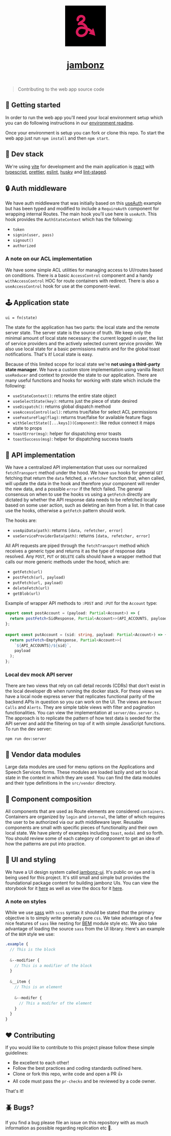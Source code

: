 <p align="center">
  <a href="https://jambonz.org">
    <img src="../public/icon192.png" height="128">
    <h1 align="center">jambonz</h1>
  </a>
</p>

<p align="center">
  <a aria-label="GitHub CI" href="https://github.com/jambonz/jambonz-webapp/actions/workflows/main.yml">
    <img alt="" src="https://github.com/jambonz/jambonz-webapp/actions/workflows/main.yml/badge.svg">
  </a>
</p>

> Contributing to the web app source code

## :rocket: Getting started

In order to run the web app you'll need your local environment setup which you can do
following instructions in our [environment readme](./environment.md).

Once your environment is setup you can fork or clone this repo. To start the web app
just run `npm install` and then `npm start`.

## :pancakes: Dev stack

We're using [vite](https://vitejs.dev/) for development and
the main application is [react](https://reactjs.org/docs/getting-started.html)
with [typescript](https://www.typescriptlang.org/),
[prettier](https://prettier.io/), [eslint](https://eslint.org/),
[husky](https://typicode.github.io/husky/#/)
and [lint-staged](https://www.npmjs.com/package/lint-staged).

## :lock: Auth middleware

We have auth middleware that was initially based on this [useAuth](https://usehooks.com/useAuth/)
example but has been typed and modified to include a `RequireAuth` component for wrapping internal Routes.
The main hook you'll use here is `useAuth`. This hook provides the `AuthStateContext` which has the
following:

- `token`
- `signin(user, pass)`
- `signout()`
- `authorized`

### A note on our ACL implementation

We have some simple ACL utilities for managing access to UI/routes based on conditions.
There is a basic `AccessControl` component and a handy `withAccessControl`
HOC for route containers with redirect. There is also a `useAccessControl` hook for
use at the component-level.

## :joystick: Application state

`ui = fn(state)`

The state for the application has two parts: the local state and the remote server state.
The server state is the source of truth. We keep only the minimal amount of local state
necessary: the current logged in user, the list of service providers and the actively selected
current service provider. We also use local state for a basic permissions matrix and for the
global toast notifications. That's it! Local state is easy.

Because of this limited scope for local state we're **not using a third-party state manager**.
We have a custom store implementation using vanilla React `useReducer` and context to provide
the state to our application. There are many useful functions and hooks for working with state
which include the following:

- `useStateContext()`: returns the entire state object
- `useSelectState(key)`: returns just the piece of state desired
- `useDispatch()`: returns global dispatch method
- `useAccessControl(acl)`: returns true/false for select ACL permissions
- `useFeatureFlag(flag)`: returns true/false for available feature flags
- `withSelectState([...keys])(Component)`: like redux connect it maps state to props
- `toastError(msg)`: helper for dispatching error toasts
- `toastSuccess(msg)`: helper for dispatching success toasts

## :wales: API implementation

We have a centralized API implementation that uses our normalized `fetchTransport` method
under the hood. We have `use` hooks for general `GET` fetching that return the `data` fetched,
a `refetcher` function that, when called, will update the data in the hook and therefore your
component will render the new data, and a possible `error` if the fetch failed. The general
consensus on when to use the hooks vs using a `getFetch` directly are dictated by whether the
API response data needs to be refetched locally based on some user action, such as deleting
an item from a list. In that case use the hooks, otherwise a `getFetch` pattern should work.

The hooks are:

- `useApiData(path)`: returns `[data, refetcher, error]`
- `useServiceProviderData(path)`: returns `[data, refetcher, error]`

All API requests are piped through the `fetchTransport` method which receives a generic type
and returns it as the type of response data resolved. Any `POST`, `PUT` or `DELETE` calls should
have a wrapper method that calls our more generic methods under the hood, which are:

- `getFetch(url)`
- `postFetch(url, payload)`
- `putFetch(url, payload)`
- `deleteFetch(url)`
- `getBlob(url)`

Example of wrapper API methods to `:POST` and `:PUT` for the `Account` type:

```ts
export const postAccount = (payload: Partial<Account>) => {
  return postFetch<SidResponse, Partial<Account>>(API_ACCOUNTS, payload);
};

export const putAccount = (sid: string, payload: Partial<Account>) => {
  return putFetch<EmptyResponse, Partial<Account>>(
    `${API_ACCOUNTS}/${sid}`,
    payload
  );
};
```

### Local dev mock API server

There are two views that rely on call detail records (CDRs) that don't exist in the local
developer db when running the docker stack. For these views we have a local node express
server that replicates functional parity of the backend APIs in question so you can work
on the UI. The views are `Recent Calls` and `Alerts`. They are simple table views with
filter and pagination functionalities. You can view the implementation at `server/dev.server.ts`.
The approach is to replicate the pattern of how test data is seeded for the API server and
add the filtering on top of it with simple JavaScript functions. To run the dev server:

```shell
npm run dev:server
```

## :file_folder: Vendor data modules

Large data modules are used for menu options on the Applications and Speech Services
forms. These modules are loaded lazily and set to local state in the context in which
they are used. You can find the data modules and their type definitions in the `src/vendor`
directory.

## :sunrise: Component composition

All components that are used as Route elements are considered `containers`.
Containers are organized by `login` and `internal`, the latter of which requires
the user to be authorized via our auth middleware layer. Reusable components are
small with specific pieces of functionality and their own local state. We have
plenty of examples including `toast`, `modal` and so forth. You should review some
of each category of component to get an idea of how the patterns are put into practice.

## :art: UI and styling

We have a UI design system called [jambonz-ui](https://github.com/jambonz/jambonz-ui).
It's public on `npm` and is being used for this project. It's still small and simple
but provides the foundational package content for building jambonz UIs. You can view
the storybook for it [here](https://jambonz-ui.vercel.app/) as well as view the docs
for it [here](https://www.jambonz.org/docs/jambonz-ui/).

### A note on styles

While we use [sass](https://sass-lang.com/) with `scss` syntax it should be stated that the
primary objective is to simply write generally pure `css`. We take advantage of a few nice
features of `sass` like nesting for [BEM](http://getbem.com/naming/) module style etc. We
also take advantage of loading the source `sass` from the UI library. Here's an example of
the `BEM` style we use:

```scss
.example {
  // This is the block

  &--modifier {
    // This is a modifier of the block
  }

  &__item {
    // This is an element

    &--modifer {
      // This a modifer of the element
    }
  }
}
```

## :heart: Contributing

If you would like to contribute to this project please follow these simple guidelines:

- Be excellent to each other!
- Follow the best practices and coding standards outlined here.
- Clone or fork this repo, write code and open a PR :+1:
- All code must pass the `pr-checks` and be reviewed by a code owner.

That's it!

## :beetle: Bugs?

If you find a bug please file an issue on this repository with as much information as
possible regarding replication etc :pray:.
